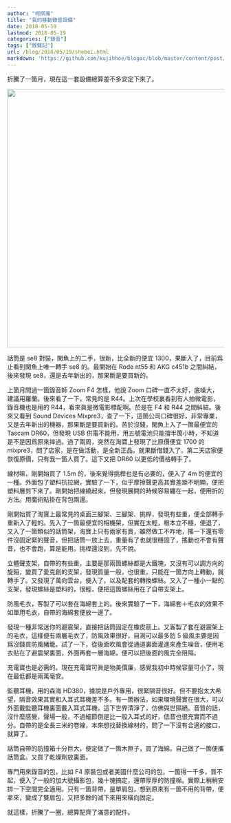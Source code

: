 ```yaml
---
author: "柯棋瀚"
title: "我的移動錄音設備"
date: 2018-05-19
lastmod: 2018-05-19
categories: ["錄音"]
tags: ["斂聲記"]
url: /blog/2018/05/19/shebei.html
markdown: 'https://github.com/kujihhoe/blogac/blob/master/content/post/2018-05-19-shebei.md'
---
```

<!--more-->

折騰了一箇月，現在這一套設備總算差不多安定下來了。

<img src="https://www.superbed.cn/pic/5be2e8c79dc6d6b928f1a2c7" width="600">

話筒是 se8 對裝，閑魚上的二手，很新，比全新的便宜 1300，果斷入了，目前爲止看到閑魚上唯一轉手 se8 的。最開始在 Rode nt55 和 AKG c451b 之間糾結，後來發現 se8，還是去年新出的，那果斷是要買新的。

上箇月問過一箇錄音師 Zoom F4 怎樣，他說 Zoom 口碑一直不太好，底噪大，建議用羅蘭。後來看了一下，常見的是 R44。上次在學校裏看到有人拍微電影，錄音機也是用的 R44，看來眞是微電影標配啊。於是在 F4 和 R44 之間糾結。後來又看到 Sound Devices Mixpre3，查了一下，這箇公司口碑很好，非常專業，又是去年新出的機器，那果斷是要買新的。苦於沒錢，閑魚上入了一箇最便宜的 Tascam DR60，但發現 USB 供電不能用，用五號電池只能撐半箇小時，不知道是不是因爲原來摔過。過了兩周，突然在淘寶上發現了比原價便宜 1700 的 mixpre3，問了店家，是在做活動，是全新正品，就果斷借錢入了，第二天店家便恢復原價，只有我一箇人買了。這下又把 DR60 以更低的價格轉手了。

線材嘛，剛開始買了 1.5m 的，後來覺得挑桿也是有必要的，便入了 4m 的便宜的一種。外面包了塑料抗拉網，實驗了一下，似乎摩擦聲更高<n>其實差距不明顯</n>，便把塑料層剪下來了。剛開始把線繞起來，但發現展開的時候容易纏在一起，便用折的方法。用魔術貼掛在背包兩邊。

剛開始買了淘寶上最常見的桌面三腳架、三腳架、挑桿，發現有些重，便全部轉手重新入了輕的。先入了一箇最便宜的相機架，但實在太輕，根本立不穩，便退了，又入了一箇類似的話筒架，淘寶上只有兩家有賣，雖然做工不咋地，搖一下還有零件沒固定緊的聲音，但把話筒一放上去，重量有了也就很穩固了，搖動也不會有聲音，也不會跑，算是能用。挑桿還沒到，先不說。

立體聲支架，自帶的有些重，主要是那兩箇螺絲都是大鐵塊，又沒有可以調方向的旋鈕，變買了愛克創的支架，發現質量一般，也很重，只能在一箇方向上轉動，就轉手了。又發現了萬向雲台，便入了，以及配套的轉換螺絲。又入了一種小一點的支架，發現螺絲是塑料的，很輕，便把這箇螺絲用在了自帶支架上。

防風毛衣，客製了可以套在海綿套上的。後來實驗了一下，海綿套＋毛衣的效果不如單用毛衣，自帶的海綿套便放一邊了。

發現一種非常迷你的避震架，直接把話筒固定在橡皮筋上。又客製了套在避震架上的毛衣，這樣便有兩層毛衣了，防風效果很好，目測可以最多防 5 級風<n>主要是因爲沒錢買防風豬籠</n>。試了一下，從後面吹風會從通道裏面灌進來產生噪音，便用毛衣貼在了避震架裏面，外面再套一層海綿，便可以把後面的風完全阻隔。

充電寶也是必需的。現在充電寶可眞是物美價廉，感覺我初中時候容量可小了，現在最低都是兩萬毫安。

監聽耳機，用的森海 HD380，據說是戶外專用，很緊隔音很好。但不要抱太大希望，隔音效果其實和入耳式耳機差不多。有一箇辦法，如果環境聲實在很大，可以外面戴監聽耳機裏面戴入耳式耳機，這下世界清淨了，仿佛與世隔絕。音質的話，沒什麼感覺，聲場一般，不過細節倒是比一般入耳式的好，低音也很充實而不過分。自帶的是全長三米的卷線，本來想找替換線材的，問了一下沒有合適的接口，就算了。

話筒自帶的防撞箱十分巨大，便定做了一箇木匣子，買了海綿，自己做了一箇便攜話筒盒。又買了乾燥劑放裏面。

專門用來錄音的包，比如 F4 原裝包或者美國什麼公司的包，一箇得一千多，買不起，便入了一般的加大號攝影包，幾十塊搞定，還帶厚厚的防撞棉。實際上稍稍安排一下空間完全適用。只有一箇背帶，是單肩包，想到原來有一箇不用的背帶，便拿來，變成了雙肩包，又把多餘的減下來用來橫向固定。

就這樣，折騰了一圈，總算配齊了滿意的配件。
